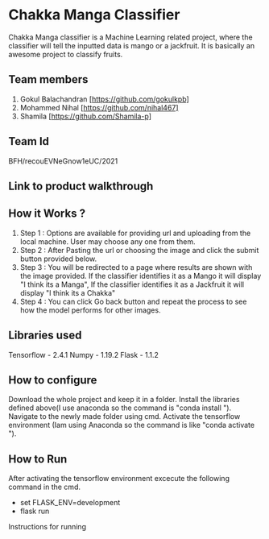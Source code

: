 # Chakka Manga Classifier

Chakka Manga classifier is a Machine Learning related project, where the classifier will tell the inputted data is mango or a jackfruit. It is basically an awesome project to classify fruits.

## Team members

1. Gokul Balachandran [https://github.com/gokulkpb]
2. Mohammed Nihal [https://github.com/nihal467]
3. Shamila [https://github.com/Shamila-p]

## Team Id

BFH/recouEVNeGnow1eUC/2021

## Link to product walkthrough



## How it Works ?

1. Step 1 : Options are available for providing url and uploading from the local machine. User may choose any one from them.
2. Step 2 : After Pasting the url or choosing the image and click the submit button provided below.
3. Step 3 : You will be redirected to a page where results are shown with the image provided.
            If the classifier identifies it as a Mango it will display "I think its a Manga",
            If the classifier identifies it as a Jackfruit it will display "I think its a Chakka"
4. Step 4 : You can click Go back button and repeat the process to see how the model performs for other images.

## Libraries used

Tensorflow - 2.4.1
Numpy      - 1.19.2
Flask      - 1.1.2


## How to configure

Download the whole project and keep it in a folder. 
Install the libraries defined above(I use anaconda so the command is "conda install <package-name>"). 
Navigate to the newly made folder using cmd. 
Activate the tensorflow environment (Iam using Anaconda so the command is like "conda activate <name-of-environment>"). 

## How to Run
After activating the tensorflow environment excecute the following command in the cmd.
  - set FLASK_ENV=development
  - flask run
  

Instructions for running
